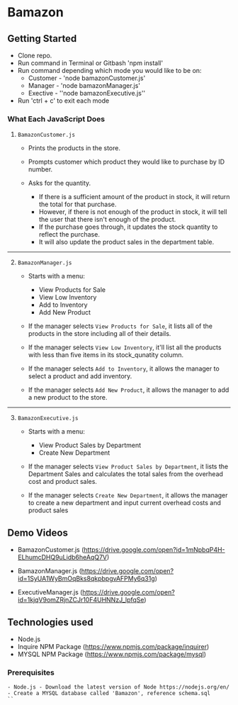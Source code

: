 # Bamazon

## Getting Started

- Clone repo.
- Run command in Terminal or Gitbash 'npm install'
- Run command depending which mode you would like to be on:
    * Customer - 'node bamazonCustomer.js'
    * Manager - 'node bamazonManager.js'
    * Exective - ''node bamazonExecutive.js''
- Run 'ctrl + c' to exit each mode

### What Each JavaScript Does

1. `BamazonCustomer.js`

    * Prints the products in the store.

    * Prompts customer which product they would like to purchase by ID number.

    * Asks for the quantity.

      * If there is a sufficient amount of the product in stock, it will return the total for that purchase.
      * However, if there is not enough of the product in stock, it will tell the user that there isn't enough of the product.
      * If the purchase goes through, it updates the stock quantity to reflect the purchase.
      * It will also update the product sales in the department table.

-----------------------

2. `BamazonManager.js`

    * Starts with a menu:
        * View Products for Sale
        * View Low Inventory
        * Add to Inventory
        * Add New Product

    * If the manager selects `View Products for Sale`, it lists all of the products in the store including all of their details.

    * If the manager selects `View Low Inventory`, it'll list all the products with less than five items in its stock_qunatity column.

    * If the manager selects `Add to Inventory`, it allows the manager to select a product and add inventory.

    * If the manager selects `Add New Product`, it allows the manager to add a new product to the store.

-----------------------

3. `BamazonExecutive.js`

    * Starts with a menu:
        * View Product Sales by Department
        * Create New Department

    * If the manager selects `View Product Sales by Department`, it lists the Department Sales and calculates the total sales from the overhead cost and product sales.

    * If the manager selects `Create New Department`, it allows the manager to create a new department and input current overhead costs and product sales

## Demo Videos

* BamazonCustomer.js (https://drive.google.com/open?id=1mNpbqP4H-ELhumcDHQ9uLidb6heAqQ7V)

* BamazonManager.js (https://drive.google.com/open?id=1SyUA1WyBmOqBks8qkpbpgvAFPMy6q31g)

* ExecutiveManager.js (https://drive.google.com/open?id=1kjqV9omZRjnZCJr10F4UHNNzJ_lpfqSe)

## Technologies used
- Node.js
- Inquire NPM Package (https://www.npmjs.com/package/inquirer)
- MYSQL NPM Package (https://www.npmjs.com/package/mysql)

### Prerequisites

```
- Node.js - Download the latest version of Node https://nodejs.org/en/
- Create a MYSQL database called 'Bamazon', reference schema.sql
``
